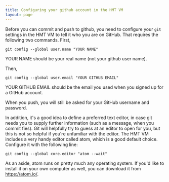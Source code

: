 ```yaml
---
title: Configuring your github account in the HMT VM
layout: page
---
```



Before you can commit and push to github, you need to configure your `git` settings in the HMT VM to tell it who you are on GitHub. That requires the following two commands. First,

    git config --global user.name "YOUR NAME"

YOUR NAME should be your real name (not your github user name).

Then,

    git config --global user.email "YOUR GITHUB EMAIL"

YOUR GITHUB EMAIL should be the email you used when you signed up for a GitHub account.

When you push, you will still be asked for your GitHub username and password.

In addition, it's a good idea to define a preferred text editor, in case git needs you to supply further information (such as a message, when you commit fies). Git will helpfully try to guess at an editor to open for you, but this is not so helpful if you're unfamiliar with the editor.  The HMT VM includes a very handy editor called atom, which is a good default choice.  Configure it with the following line:

    git config --global core.editor "atom --wait"

As an aside, atom runs on pretty much any operating system.  If you'd like to install it on your own computer as well, you can download it from <https://atom.io/>.

